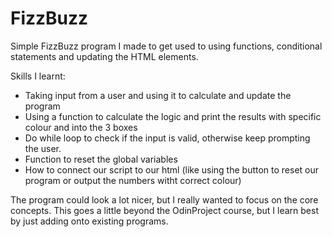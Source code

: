 # FizzBuzz
Simple FizzBuzz program I made to get used to using functions, conditional statements and updating the HTML elements.

Skills I learnt:

- Taking input from a user and using it to calculate and update the program
- Using a function to calculate the logic and print the results with specific colour and into the 3 boxes
- Do while loop to check if the input is valid, otherwise keep prompting the user.
- Function to reset the global variables 
- How to connect our script to our html (like using the button to reset our program or output the numbers witht correct colour)

The program could look a lot nicer, but I really wanted to focus on the core concepts. This goes a little beyond the OdinProject course, but I learn best by just adding onto existing programs. 